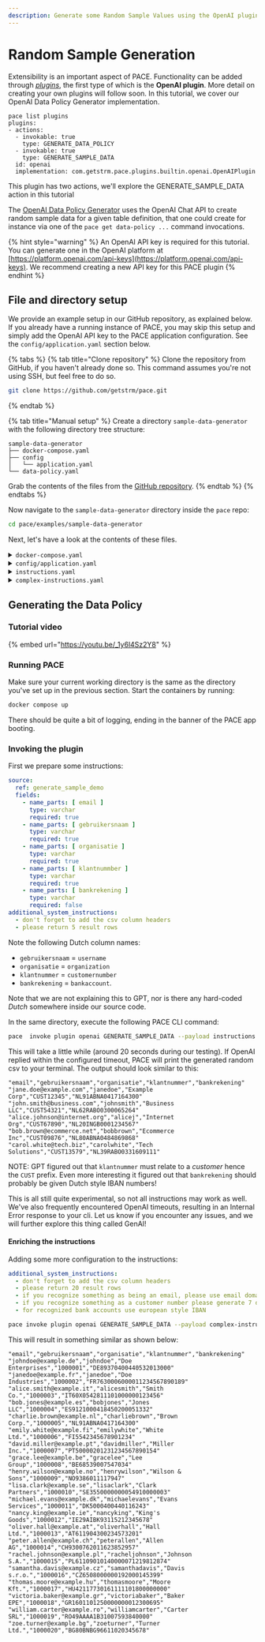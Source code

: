 ```yaml
---
description: Generate some Random Sample Values using the OpenAI plugin
---
```


# Random Sample Generation

Extensibility is an important aspect of PACE. Functionality can be added through [_plugins_](../plugins/definition.md), the first type of which is the **OpenAI plugin**. More detail on creating your own plugins will follow soon. In this tutorial, we cover our OpenAI Data Policy Generator implementation.

```shell
pace list plugins
plugins:
- actions:
  - invokable: true
    type: GENERATE_DATA_POLICY
  - invokable: true
    type: GENERATE_SAMPLE_DATA
  id: openai
  implementation: com.getstrm.pace.plugins.builtin.openai.OpenAIPlugin
```
This plugin has two actions, we'll explore the GENERATE_SAMPLE_DATA action in this tutorial

The [OpenAI Data Policy Generator](../plugins/built-in/openai.md) uses the OpenAI Chat API to create random sample data for a given table definition, that one could create for instance via one of the `pace get data-policy ...` command invocations.

{% hint style="warning" %}
An OpenAI API key is required for this tutorial. You can generate one in the OpenAI platform at [https://platform.openai.com/api-keys](https://platform.openai.com/api-keys). We recommend creating a new API key for this PACE plugin
{% endhint %}

## File and directory setup

We provide an example setup in our GitHub repository, as explained below. If you already have a running instance of PACE, you may skip this setup and simply add the OpenAI API key to the PACE application configuration. See the `config/application.yaml` section below.

{% tabs %}
{% tab title="Clone repository" %}
Clone the repository from GitHub, if you haven't already done so. This command assumes you're not using SSH, but feel free to do so.

```bash
git clone https://github.com/getstrm/pace.git
```
{% endtab %}

{% tab title="Manual setup" %}
Create a directory `sample-data-generator` with the following directory tree structure:

```
sample-data-generator
├── docker-compose.yaml
├── config
│   └── application.yaml
└── data-policy.yaml
```

Grab the contents of the files from the [GitHub repository](https://github.com/getstrm/pace/tree/alpha/examples/sample-data-generator).
{% endtab %}
{% endtabs %}

Now navigate to the `sample-data-generator` directory inside the `pace` repo:

```bash
cd pace/examples/sample-data-generator
```

Next, let's have a look at the contents of these files.

<details>

<summary><code>docker-compose.yaml</code></summary>

The compose file defines three services:

* **pace\_app** with the [ports](../../examples/detokenization/docker-compose.yaml#L41) for all different interfaces exposed to the host:
  * `9090` -> Envoy JSON / gRPC REST Transcoding proxy.
  * `50051` -> gRPC.
  * `8080` -> Spring Boot Actuator.
* **postgres\_pace** acts as the persistent layer for PACE to store its Data Policies.
  * Available under `localhost:5432` on your machine.

</details>

<details>

<summary><code>config/application.yaml</code></summary>

This is the Spring Boot application configuration, which specifies the PACE database connection, and the OpenAI API key.

```yaml
spring:
  datasource:
    url: jdbc:postgresql://postgres_pace:5432/pace
    hikari:
      username: pace
      password: pace
      schema: public

app:
  plugins:
    openai:
      api-key: "put-your-api-key-here"
      enabled: true
      model: "gpt-4-1106-preview"
      
```

Make sure to set a valid API key, which you can generate at [https://platform.openai.com/api-keys](https://platform.openai.com/api-keys).
</details>

<details>
<summary><code>instructions.yaml</code></summary>
Some simple instructions to generate the sample data.

Note: there are some Dutch language column names whose meaning and resulting significance we'll explain below.

```yaml
source:
  ref: generate_sample_demo
  fields:
    - name_parts: [ email ]
      type: varchar
      required: true
    - name_parts: [ gebruikersnaam ]
      type: varchar
      required: true
    - name_parts: [ organisatie ]
      type: varchar
      required: true
    - name_parts: [ klantnummber ]
      type: varchar
      required: true
    - name_parts: [ bankrekening ]
      type: varchar
      required: false

additional_system_instructions:
- don't forget to add the csv column headers
- please return 5 result rows
```

</details>

<details>
<summary><code>complex-instructions.yaml</code></summary>
In this file, we've added some more system instructions, to enrich the generated sample data.

Note: there are some Dutch language column names whose meaning and resulting significance we'll explain below.

```yaml
source:
  ref: generate_sample_demo
  fields:
    - name_parts: [ email ]
      type: varchar
      required: true
    - name_parts: [ gebruikersnaam ]
      type: varchar
      required: true
    - name_parts: [ organisatie ]
      type: varchar
      required: true
    - name_parts: [ klantnummber ]
      type: varchar
      required: true
    - name_parts: [ bankrekening ]
      type: varchar
      required: false

additional_system_instructions:
  - don't forget to add the csv column headers
  - please return 20 result rows
  - if you recognize something as being an email, please use email domains in europe
  - if you recognize something as a customer number please generate 7 digits between 1000000 and 2999999
  - for recognized bank accounts use european style IBAN
```
</details>

## Generating the Data Policy

### Tutorial video

{% embed url="https://youtu.be/_1y6l4Sz2Y8" %}

### Running PACE

Make sure your current working directory is the same as the directory you've set up in the previous section. Start the containers by running:

```bash
docker compose up
```

There should be quite a bit of logging, ending in the banner of the PACE app booting.

### Invoking the plugin

First we prepare some instructions:

```yaml
source:
  ref: generate_sample_demo
  fields:
    - name_parts: [ email ]
      type: varchar
      required: true
    - name_parts: [ gebruikersnaam ]
      type: varchar
      required: true
    - name_parts: [ organisatie ]
      type: varchar
      required: true
    - name_parts: [ klantnummber ]
      type: varchar
      required: true
    - name_parts: [ bankrekening ]
      type: varchar
      required: false
additional_system_instructions:
  - don't forget to add the csv column headers
  - please return 5 result rows
```

Note the following Dutch column names:
* `gebruikersnaam` = `username`
* `organisatie` = `organization`
* `klantnummer` = `customernumber`
* `bankrekening` = `bankaccount`.

Note that we are not explaining this to GPT, nor is there any hard-coded _Dutch_ somewhere inside our source code.

In the same directory, execute the following PACE CLI command:

```bash
pace  invoke plugin openai GENERATE_SAMPLE_DATA --payload instructions.yaml
```

This will take a little while (around 20 seconds during our testing). If OpenAI replied within the configured timeout, PACE will print the generated random csv to your terminal. The output should look similar to this:

```text
"email","gebruikersnaam","organisatie","klantnummer","bankrekening"
"jane.doe@example.com","janedoe","Example Corp","CUST12345","NL91ABNA0417164300"
"john.smith@business.com","johnsmith","Business LLC","CUST54321","NL62RABO0300065264"
"alice.johnson@internet.org","alicej","Internet Org","CUST67890","NL20INGB0001234567"
"bob.brown@ecommerce.net","bobbrown","Ecommerce Inc","CUST09876","NL80ABNA0484869868"
"carol.white@tech.biz","carolwhite","Tech Solutions","CUST13579","NL39RABO0331609111"
```

NOTE: GPT figured out that `klantnummer` must relate to a _customer_ hence the `CUST` prefix. Even more interesting it figured out that `bankrekening` should probably be given Dutch style IBAN numbers!

This is all still quite experimental, so not all instructions may work as well. We've also frequently encountered OpenAI timeouts, resulting in an Internal Error response to your cli. Let us know if you encounter any issues, and we will further explore this thing called GenAI!

#### Enriching the instructions

Adding some more configuration to the instructions:
```yaml
additional_system_instructions:
  - don't forget to add the csv column headers
  - please return 20 result rows
  - if you recognize something as being an email, please use email domains in europe
  - if you recognize something as a customer number please generate 7 digits between 1000000 and 2999999
  - for recognized bank accounts use european style IBAN
```

```bash
pace invoke plugin openai GENERATE_SAMPLE_DATA --payload complex-instructions.yaml
```

This will result in something similar as shown below:
```text
"email","gebruikersnaam","organisatie","klantnummer","bankrekening"
"johndoe@example.de","johndoe","Doe Enterprises","1000001","DE89370400440532013000"
"janedoe@example.fr","janedoe","Doe Industries","1000002","FR7630006000011234567890189"
"alice.smith@example.it","alicesmith","Smith Co.","1000003","IT60X0542811101000000123456"
"bob.jones@example.es","bobjones","Jones LLC","1000004","ES9121000418450200051332"
"charlie.brown@example.nl","charliebrown","Brown Corp.","1000005","NL91ABNA0417164300"
"emily.white@example.fi","emilywhite","White Ltd.","1000006","FI5542345678901234"
"david.miller@example.pt","davidmiller","Miller Inc.","1000007","PT50000201231234567890154"
"grace.lee@example.be","gracelee","Lee Group","1000008","BE68539007547034"
"henry.wilson@example.no","henrywilson","Wilson & Sons","1000009","NO9386011117947"
"lisa.clark@example.se","lisaclark","Clark Partners","1000010","SE3550000000054910000003"
"michael.evans@example.dk","michaelevans","Evans Services","1000011","DK5000400440116243"
"nancy.king@example.ie","nancyking","King's Goods","1000012","IE29AIBK93115212345678"
"oliver.hall@example.at","oliverhall","Hall Ltd.","1000013","AT611904300234573201"
"peter.allen@example.ch","peterallen","Allen AG","1000014","CH9300762011623852957"
"rachel.johnson@example.pl","racheljohnson","Johnson S.A.","1000015","PL61109010140000071219812874"
"samantha.davis@example.cz","samanthadavis","Davis s.r.o.","1000016","CZ6508000000192000145399"
"thomas.moore@example.hu","thomasmoore","Moore Kft.","1000017","HU42117730161111101800000000"
"victoria.baker@example.gr","victoriabaker","Baker EPE","1000018","GR1601101250000000012300695"
"william.carter@example.ro","williamcarter","Carter SRL","1000019","RO49AAAA1B31007593840000"
"zoe.turner@example.bg","zoeturner","Turner Ltd.","1000020","BG80BNBG96611020345678"

```
